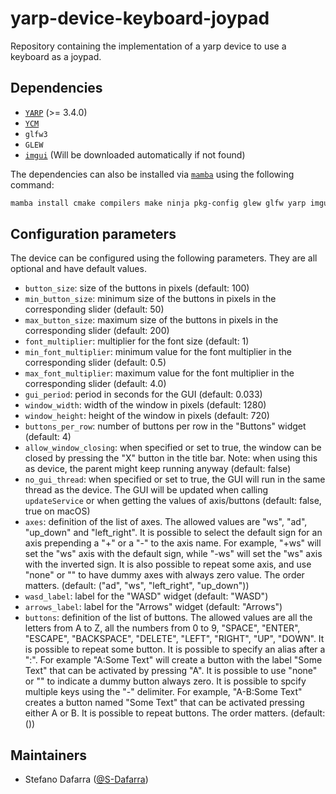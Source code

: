 # yarp-device-keyboard-joypad
Repository containing the implementation of a yarp device to use a keyboard as a joypad.

## Dependencies
- [``YARP``](https://github.com/robotology/yarp) (>= 3.4.0) 
- [``YCM``](https://github.com/robotology/ycm)
- ``glfw3``
- ``GLEW``
- [``imgui``](https://github.com/ocornut/imgui) (Will be downloaded automatically if not found)

The dependencies can also be installed via [``mamba``](https://github.com/mamba-org/mamba) using the following command:
```bash
mamba install cmake compilers make ninja pkg-config glew glfw yarp imgui
```

## Configuration parameters
The device can be configured using the following parameters. They are all optional and have default values.
- ``button_size``: size of the buttons in pixels (default: 100)
- ``min_button_size``: minimum size of the buttons in pixels in the corresponding slider (default: 50)
- ``max_button_size``: maximum size of the buttons in pixels in the corresponding slider (default: 200)
- ``font_multiplier``: multiplier for the font size (default: 1)
- ``min_font_multiplier``: minimum value for the font multiplier in the corresponding slider (default: 0.5)
- ``max_font_multiplier``: maximum value for the font multiplier in the corresponding slider (default: 4.0)
- ``gui_period``: period in seconds for the GUI (default: 0.033)
- ``window_width``: width of the window in pixels (default: 1280)
- ``window_height``: height of the window in pixels (default: 720)
- ``buttons_per_row``: number of buttons per row in the "Buttons" widget (default: 4)
- ``allow_window_closing``: when specified or set to true, the window can be closed by pressing the "X" button in the title bar. Note: when using this as device, the parent might keep running anyway (default: false)
- ``no_gui_thread``: when specified or set to true, the GUI will run in the same thread as the device. The GUI will be updated when calling ``updateService`` or when getting the values of axis/buttons (default: false, true on macOS)
- ``axes``: definition of the list of axes. The allowed values are "ws", "ad", "up_down" and "left_right". It is possible to select the default sign for an axis prepending a "+" or a "-" to the axis name. For example, "+ws" will set the "ws" axis with the default sign, while "-ws" will set the "ws" axis with the inverted sign. It is also possible to repeat some axis, and use "none" or "" to have dummy axes with always zero value. The order matters. (default: ("ad", "ws", "left_right", "up_down"))
- ``wasd_label``: label for the "WASD" widget (default: "WASD")
- ``arrows_label``: label for the "Arrows" widget (default: "Arrows")
- ``buttons``: definition of the list of buttons. The allowed values are all the letters from A to Z, all the numbers from 0 to 9, "SPACE", "ENTER", "ESCAPE", "BACKSPACE", "DELETE", "LEFT", "RIGHT", "UP", "DOWN". It is possible to repeat some button. It is possible to specify an alias after a ":". For example "A:Some Text" will create a button with the label "Some Text" that can be activated by pressing "A". It is possible to use "none" or "" to indicate a dummy button always zero. It is possible to spcify multiple keys using the "-" delimiter. For example, "A-B:Some Text" creates a button named "Some Text" that can be activated pressing either A or B. It is possible to repeat buttons. The order matters. (default: ())


## Maintainers
* Stefano Dafarra ([@S-Dafarra](https://github.com/S-Dafarra))
